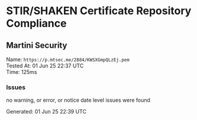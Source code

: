 # STIR/SHAKEN Certificate Repository Compliance

## Martini Security

Name: `https://p.mtsec.me/2884/KWSXGmpQLzEj.pem`\
Tested At: 01 Jun 25 22:37 UTC\
Time: 125ms

### Issues

no warning, or error, or notice date level issues were found

Generated: 01 Jun 25 22:39 UTC